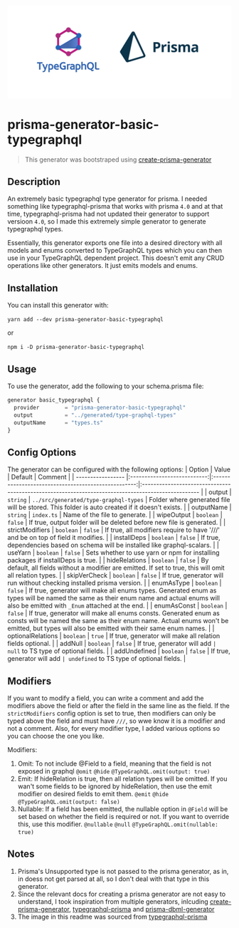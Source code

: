 ![integration logo](https://raw.githubusercontent.com/Luis-Domenech/prisma-generator-basic-typegraphql/main/img/integration.png)

# prisma-generator-basic-typegraphql

> This generator was bootstraped using [create-prisma-generator](https://github.com/YassinEldeeb/create-prisma-generator)

## Description
An extremely basic typegraphql type generator for prisma. I needed something like typegraphql-prisma that works with prisma `4.0` and at that time, typegraphql-prisma had not updated their generator to support versioon `4.0`, so I made this extremely simple generator to generate typegraphql types.

Essentially, this generator exports one file into a desired directory with all models and enums converted to TypeGraphQL types which you can then use in your TypeGraphQL dependent project. This doesn't emit any CRUD operations like other generators. It just emits models and enums.

## Installation
You can install this generator with:

```yarn add --dev prisma-generator-basic-typegraphql```

or

```npm i -D prisma-generator-basic-typegraphql```

## Usage 
To use the generator, add the following to your schema.prisma file:
```typescript
generator basic_typegraphql {
  provider        = "prisma-generator-basic-typegraphql"
  output          = "../generated/type-graphql-types"
  outputName      = "types.ts"
}
```

## Config Options
The generator can be configured with the following options:
| Option            | Value                       | Default                                             | Comment                                                                                            |
| ----------------- |:---------------------------:|:---------------------------------------------------:|:-------------------------------------------------------------------------------------------------- |
| output            | ``` string ```              | ``` ../src/generated/type-graphql-types ```         | Folder where generated file will be stored. This folder is auto created if it doesn't exists.      |
| outputName        | ``` string ```              | ``` index.ts ```                                    | Name of the file to generate.                                                                      |
| wipeOutput        | ``` boolean ```             | ``` false ```                                       | If true, output folder will be deleted before new file is generated.                               |
| strictModifiers   | ``` boolean ```             | ``` false ```                                       | If true, all modifiers require to have '///' and be on top of field it modifies.                   |
| installDeps       | ``` boolean ```             | ``` false ```                                       | If true, dependencies based on schema will be installed like graphql-scalars.                      |
| useYarn           | ``` boolean ```             | ``` false ```                                       | Sets whether to use yarn or npm for installing packages if installDeps is true.                    |
| hideRelations     | ``` boolean ```             | ``` false ```                                       | By default, all fields without a modifier are emitted. If set to true, this will omit all relation types.             |
| skipVerCheck      | ``` boolean ```             | ``` false ```                                       | If true, generator will run without checking installed prisma version.                             |
| enumAsType        | ``` boolean ```             | ``` false ```                                       | If true, generator will make all enums types. Generated enum as types will be named the same as their enum name and actual enums will also be emitted with `_Enum` attached at the end. |
| enumAsConst       | ``` boolean ```             | ``` false ```                                       | If true, generator will make all enums consts. Generated enum as consts will be named the same as their enum name. Actual enums won't be emitted, but types will also be emitted with their same enum names. |
| optionalRelations | ``` boolean ```             | ``` true ```                                        | If true, generator will make all relation fields optional.                                         |
| addNull           | ``` boolean ```             | ``` false ```                                       | If true, generator will add `| null` to TS type of optional fields.                                |
| addUndefined      | ``` boolean ```             | ``` false ```                                       | If true, generator will add `| undefined` to TS type of optional fields.                           |


## Modifiers
If you want to modify a field, you can write a comment and add the modifiers above the field or after the field in the same line as the field. If the `strictModifiers` config option is set to true, then modifiers can only be typed above the field and must have `///`, so wwe know it is a modifier and not a comment. Also, for every modifier type, I added various options so you can choose the one you like.

Modifiers:
1. Omit: To not include @Field to a field, meaning that the field is not exposed in graphql
```@omit```
```@hide```
```@TypeGraphQL.omit(output: true)```
2. Emit: If hideRelation is true, then all relation types will be omitted. If you wan't some fields to be ignored by hideRelation, then use the emit modifier on desired fields to emit them.
```@emit```
```@hide```
```@TypeGraphQL.omit(output: false)```
3. Nullable: If a field has been emitted, the nullable option in `@Field` will be set based on whether the field is required or not. If you want to override this, use this modifier.
```@nullable```
```@null```
```@TypeGraphQL.omit(nullable: true)```

## Notes
1. Prisma's Unsupported type is not passed to the prisma generator, as in, in doess not get parsed at all, so I don't deal with that type in this generator.
2. Since the relevant docs for creating a prisma generator are not easy to understand, I took inspiration from multiple generators, inlcuding [create-prisma-generator](https://github.com/YassinEldeeb/create-prisma-generator), [typegraphql-prisma](https://github.com/MichalLytek/typegraphql-prisma) and [prisma-dbml-generator](https://github.com/notiz-dev/prisma-dbml-generator)
3. The image in this readme was sourced from [typegraphql-prisma](https://github.com/MichalLytek/typegraphql-prisma)
